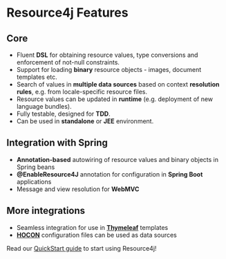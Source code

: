 Resource4j Features
=====================================
Core
--------
 * Fluent **DSL** for obtaining resource values, type conversions and enforcement of not-null constraints.
 * Support for loading **binary** resource objects - images, document templates etc.
 * Search of values in **multiple data sources** based on context **resolution rules**, e.g. from locale-specific resource files.
 * Resource values can be updated in **runtime** (e.g. deployment of new language bundles).
 * Fully testable, designed for **TDD**.
 * Can be used in **standalone** or **JEE** environment.
 
Integration with Spring
--------------------------
 * **Annotation-based** autowiring of resource values and binary objects in Spring beans
 * **@EnableResource4J** annotation for configuration in **Spring Boot** applications
 * Message and view resolution for **WebMVC**

More integrations
--------------------
 * Seamless integration for use in **[Thymeleaf](http://www.thymeleaf.org)** templates
 * **[HOCON](https://github.com/typesafehub/config/blob/master/HOCON.md)** configuration files can be used as data sources
 
 Read our [QuickStart guide](./QuickStart.md) to start using Resource4j!
